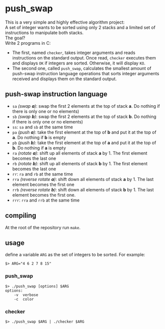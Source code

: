# push_swap

This is a very simple and highly effective algorithm project:<br>
A set of integer wants to be sorted using only 2 stacks and a limited set of instructions to manipulate both stacks.<br>
The goal?<br>
Write 2 programs in C:
- The first, named `checker`, takes integer arguments and reads instructions on the standard output. Once read, `checker` executes them and displays `OK` if integers are sorted. Otherwise, it will display `KO`.
- The second one, called `push_swap`, calculates the smallest amount of push-swap instruction language operations that sorts integer arguments received and displays them on the standard output.

## push-swap instruction language

- `sa` *(swap **a**)*: swap the first 2 elements at the top of stack **a**. Do nothing if there is only one or no elements)
- `sb` *(swap **b**)*: swap the first 2 elements at the top of stack **b**. Do nothing if there is only one or no elements)
- `ss`: `sa` and `sb` at the same time
- `pa` *(push **a**)*: take the first element at the top of **b** and put it at the top of **a**. Do nothing if **b** is empty
- `pb` *(push **b**)*: take the first element at the top of **a** and put it at the top of **b**. Do nothing if **a** is empty
- `ra` *(rotate **a**)*: shift up all elements of stack **a** by 1. The first element becomes the last one
- `rb` *(rotate **b**)*: shift up all elements of stack **b** by 1. The first element becomes the last one
- `rr`: `ra` and `rb` at the same time
- `rra` *(reverse rotate **a**)*: shift down all elements of stack **a** by 1. The last element becomes the first one
- `rrb` *(reverse rotate **b**)*: shift down all elements of stack **b** by 1. The last element becomes the first one.
- `rrr`: `rra` and `rrb` at the same time

## compiling

At the root of the repository run `make`.

## usage

define a variable `ARG` as the set of integers to be sorted. For example:

	$> ARG="4 6 2 7 8 15"

### push_swap

	$> ./push_swap [options] $ARG
	options:
		-v	verbose
		-c	color

### checker

	$> ./push_swap $ARG | ./checker $ARG
